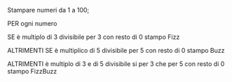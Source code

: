 Stampare numeri da 1 a 100;

PER ogni numero

 SE è multiplo di 3
 divisibile per 3 con resto di 0
 stampo Fizz

 ALTRIMENTI SE è multiplico di 5
 divisibile per 5 con resto di 0
 stampo Buzz

 ALTRIMENTI è multiplo di 3 e di 5
 divisibile si per 3 che per 5  con resto di 0
 stampo FizzBuzz


